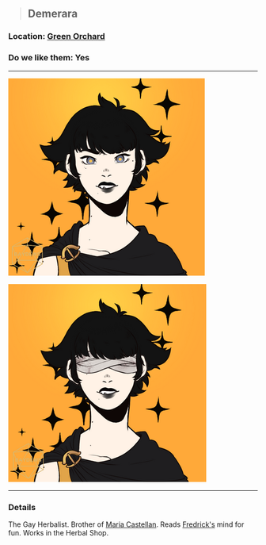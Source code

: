 >## Demerara

### Location: [Green Orchard](Notes/Locations/Green%20Orchard.md)

### Do we like them: Yes

***

![demerara](../../../Templates/images/npc-demerara.png "demerara hot")

![demerara](../../../Templates/images/npc-demerara-bandage.png "demerara even hotter")

***

### Details

The Gay Herbalist. Brother of [Maria Castellan](Maria%20Castellan.md). Reads [Fredrick's](Notes/Characters/PCs/Alphonse%20Steele.md#Family) mind for fun. Works in the Herbal Shop.